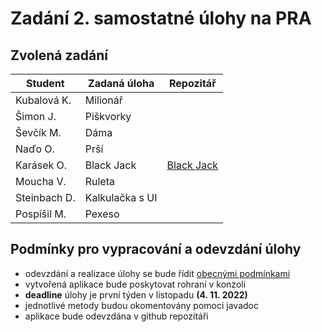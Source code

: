 # Zadání 2. samostatné úlohy na PRA

## Zvolená zadání
| Student      | Zadaná úloha    | Repozitář       |
|--------------|-----------------|-----------------|
| Kubalová K.  | Milionář        |                 |
| Šimon J.     | Piškvorky       |                 |
| Ševčík M.    | Dáma            |                 |
| Naďo O.      | Prší            |                 |
| Karásek O.   | Black Jack      | [Black Jack](https://github.com/Karasmore/finall_version_black_jack_game)                |
| Moucha V.    | Ruleta          |                 |
| Steinbach D. | Kalkulačka s UI |                 |
| Pospíšil M.  | Pexeso          |                 |


## Podmínky pro vypracování a odevzdání úlohy
- odevzdání a realizace úlohy se bude řídit [obecnými podmínkami](https://github.com/LukasMazl/SPSMB-PRO-2022/blob/main/Praxe/README.md)
- vytvořená aplikace bude poskytovat rohraní v konzoli
- **deadline** úlohy je první týden v listopadu **(4. 11. 2022)**
- jednotlivé metody budou okomentovány pomoci javadoc
- aplikace bude odevzdána v github repozitáři

